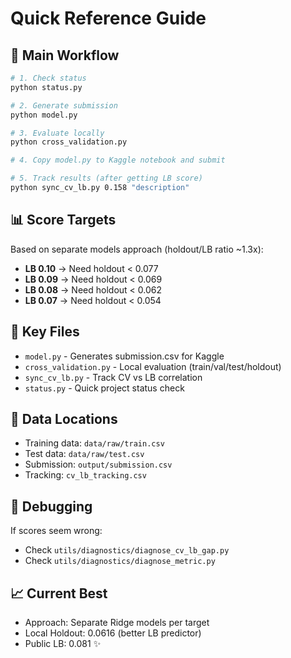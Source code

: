 # Quick Reference Guide

## 🎯 Main Workflow

```bash
# 1. Check status
python status.py

# 2. Generate submission
python model.py

# 3. Evaluate locally
python cross_validation.py

# 4. Copy model.py to Kaggle notebook and submit

# 5. Track results (after getting LB score)
python sync_cv_lb.py 0.158 "description"
```

## 📊 Score Targets

Based on separate models approach (holdout/LB ratio ~1.3x):
- **LB 0.10** → Need holdout < 0.077
- **LB 0.09** → Need holdout < 0.069  
- **LB 0.08** → Need holdout < 0.062
- **LB 0.07** → Need holdout < 0.054

## 🔑 Key Files

- `model.py` - Generates submission.csv for Kaggle
- `cross_validation.py` - Local evaluation (train/val/test/holdout)
- `sync_cv_lb.py` - Track CV vs LB correlation
- `status.py` - Quick project status check

## 📁 Data Locations

- Training data: `data/raw/train.csv`
- Test data: `data/raw/test.csv`
- Submission: `output/submission.csv`
- Tracking: `cv_lb_tracking.csv`

## 🐛 Debugging

If scores seem wrong:
- Check `utils/diagnostics/diagnose_cv_lb_gap.py`
- Check `utils/diagnostics/diagnose_metric.py`

## 📈 Current Best

- Approach: Separate Ridge models per target
- Local Holdout: 0.0616 (better LB predictor)
- Public LB: 0.081 ✨